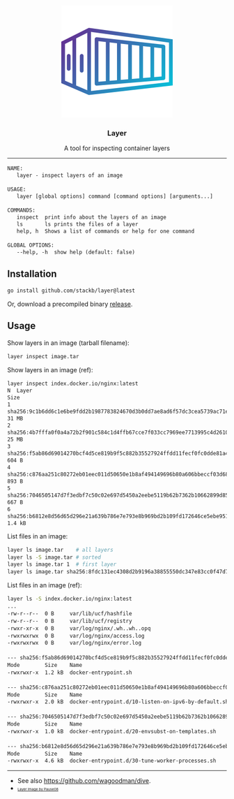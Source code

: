 <p align="center">
  <img alt="Layer Logo" src="layer.png"/>
  <h3 align="center">Layer</h3>
  <p align="center">A tool for inspecting container layers</p>
</p>

---

```
NAME:
   layer - inspect layers of an image

USAGE:
   layer [global options] command [command options] [arguments...]

COMMANDS:
   inspect  print info about the layers of an image
   ls       ls prints the files of a layer
   help, h  Shows a list of commands or help for one command

GLOBAL OPTIONS:
   --help, -h  show help (default: false)
```

## Installation

```sh
go install github.com/stackb/layer@latest
```

Or, download a precompiled binary
[release](https://github.com/stackb/layer/releases).

## Usage

Show layers in an image (tarball filename):

```sh
layer inspect image.tar
```

Show layers in an image (ref):

```
layer inspect index.docker.io/nginx:latest
N  Layer                                                                    Size
1  sha256:9c1b6dd6c1e6be9fdd2b1987783824670d3b0dd7ae8ad6f57dc3cea5739ac71e  31 MB
2  sha256:4b7fffa0f0a4a72b2f901c584c1d4ffb67cce7f033cc7969ee7713995c4d2610  25 MB
3  sha256:f5ab86d69014270bcf4d5ce819b9f5c882b35527924ffdd11fecf0fc0dde81a4  604 B
4  sha256:c876aa251c80272eb01eec011d50650e1b8af494149696b80a606bbeccf03d68  893 B
5  sha256:7046505147d7f3edbf7c50c02e697d5450a2eebe5119b62b7362b10662899d85  667 B
6  sha256:b6812e8d56d65d296e21a639b786e7e793e8b969bd2b109fd172646ce5ebe951  1.4 kB
```

List files in an image:

```sh
layer ls image.tar    # all layers
layer ls -S image.tar # sorted
layer ls image.tar 1  # first layer
layer ls image.tar sha256:8fdc131ec4308d2b9196a38855550dc347e83cc0f47d739754ddeb6e03ac2cbe # by diff ID
```

List files in an image (ref):

```sh
layer ls -S index.docker.io/nginx:latest
...
-rw-r--r--  0 B     var/lib/ucf/hashfile
-rw-r--r--  0 B     var/lib/ucf/registry
-rwxr-xr-x  0 B     var/log/nginx/.wh..wh..opq
-rwxrwxrwx  0 B     var/log/nginx/access.log
-rwxrwxrwx  0 B     var/log/nginx/error.log

--- sha256:f5ab86d69014270bcf4d5ce819b9f5c882b35527924ffdd11fecf0fc0dde81a4 ---
Mode        Size    Name
-rwxrwxr-x  1.2 kB  docker-entrypoint.sh

--- sha256:c876aa251c80272eb01eec011d50650e1b8af494149696b80a606bbeccf03d68 ---
Mode        Size    Name
-rwxrwxr-x  2.0 kB  docker-entrypoint.d/10-listen-on-ipv6-by-default.sh

--- sha256:7046505147d7f3edbf7c50c02e697d5450a2eebe5119b62b7362b10662899d85 ---
Mode        Size    Name
-rwxrwxr-x  1.0 kB  docker-entrypoint.d/20-envsubst-on-templates.sh

--- sha256:b6812e8d56d65d296e21a639b786e7e793e8b969bd2b109fd172646ce5ebe951 ---
Mode        Size    Name
-rwxrwxr-x  4.6 kB  docker-entrypoint.d/30-tune-worker-processes.sh
```

---

- See also https://github.com/wagoodman/dive.
- <a href="https://www.flaticon.com/free-icons/hangar" style="font-size: 8px" title="hangar icons">Layer
  Image by Pause08</a>
